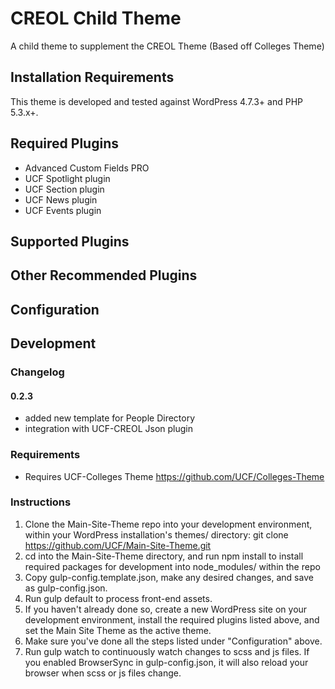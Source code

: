 # CREOL Child Theme

A child theme to supplement the CREOL Theme (Based off Colleges Theme)

## Installation Requirements

This theme is developed and tested against WordPress 4.7.3+ and PHP 5.3.x+.

## Required Plugins

* Advanced Custom Fields PRO
* UCF Spotlight plugin
* UCF Section plugin
* UCF News plugin
* UCF Events plugin

## Supported Plugins

## Other Recommended Plugins

## Configuration

## Development

### Changelog 

#### 0.2.3 ####

* added new template for People Directory
* integration with UCF-CREOL Json plugin 

### Requirements

* Requires UCF-Colleges Theme https://github.com/UCF/Colleges-Theme

### Instructions
1. Clone the Main-Site-Theme repo into your development environment, within your WordPress installation's themes/ 
directory: git clone https://github.com/UCF/Main-Site-Theme.git
2. cd into the Main-Site-Theme directory, and run npm install to install required packages for development into 
node_modules/ within the repo
3. Copy gulp-config.template.json, make any desired changes, and save as gulp-config.json.
4. Run gulp default to process front-end assets.
5. If you haven't already done so, create a new WordPress site on your development environment, install the required 
plugins listed above, and set the Main Site Theme as the active theme.
6. Make sure you've done all the steps listed under "Configuration" above.
7. Run gulp watch to continuously watch changes to scss and js files. If you enabled BrowserSync in gulp-config.json, 
it will also reload your browser when scss or js files change.